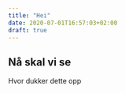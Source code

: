 ```yaml
---
title: "Hei"
date: 2020-07-01T16:57:03+02:00
draft: true
---
```


## Nå skal vi se

Hvor dukker dette opp

